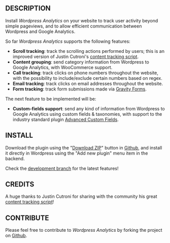 ## DESCRIPTION
Install *Wordpress Analytics* on your website to track user activity beyond simple pageviews, and to allow efficient communication between Wordpress and Google Analytics.

So far *Wordpress Analytics* supports the following features:

* **Scroll tracking**: track the scrolling actions performed by users; this is an improved version of Justin Cutroni's [content tracking script].
* **Content grouping**: send category information from Wordpress to Google Analytics, with WooCommerce support.
* **Call tracking**: track clicks on phone numbers throughout the website, with the possibility to include/exclude certain numbers based on regex.
* **Email tracking**: track clicks on email addresses throughout the website.
* **Form tracking**: track form submissions made via [Gravity Forms](http://www.gravityforms.com/).


The next feature to be implemented will be:

* **Custom-fields support**: send any kind of information from Wordpress to Google Analytics using custom fields & taxonomies, with support to the industry standard plugin [Advanced Custom Fields](http://www.advancedcustomfields.com/).


## INSTALL
Download the plugin using the "[Download ZIP](https://github.com/coccoinomane/wordpress_analytics/archive/master.zip)" button in [Github], and install it directly in Wordpress using the "Add new plugin" menu item in the backend.

Check the [development branch](https://github.com/coccoinomane/wordpress_analytics/tree/develop) for the latest features!


## CREDITS
A huge thanks to Justin Cutroni for sharing with the community his great [content tracking script]!


## CONTRIBUTE
Please feel free to contribute to *Wordpress Analytics* by forking the project on [Github].


[content tracking script]: http://cutroni.com/blog/2014/02/12/advanced-content-tracking-with-universal-analytics
[Github]: https://github.com/coccoinomane/wordpress_analytics
